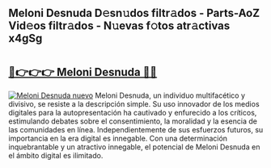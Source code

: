 ## Meloni Desnuda D𝚎sn𝚞dos filtr𝚊dos - Parts-AoZ Vid𝚎os filtr𝚊dos - N𝚞evas f𝚘tos atr𝚊ctivas x4gSg

# <h2><a href="http://mb8f1z4.tromn.icu/?c=Meloni+Desnuda">🔗👉👉👉 Meloni Desnuda 🔗🔗</a></h2>

[![Meloni Desnuda nuevo](https://i.imgur.com/pEAQMta.gif)](http://mb8f1z4.tromn.icu/?c=Meloni+Desnuda)
Meloni Desnuda, un individuo multifacético y divisivo, se resiste a la descripción simple. Su uso innovador de los medios digitales para la autopresentación ha cautivado y enfurecido a los críticos, estimulando debates sobre el consentimiento, la moralidad y la esencia de las comunidades en línea. Independientemente de sus esfuerzos futuros, su importancia en la era digital es innegable. Con una determinación inquebrantable y un atractivo innegable, el potencial de Meloni Desnuda en el ámbito digital es ilimitado.
